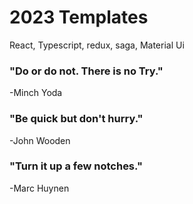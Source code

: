 # 2023 Templates

React, Typescript, redux, saga, Material Ui

### "Do or do not. There is no Try."

-Minch Yoda

### "Be quick but don't hurry."

-John Wooden

### "Turn it up a few notches."

-Marc Huynen
